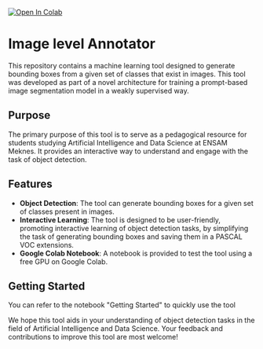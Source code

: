 [![Open In Colab](https://colab.research.google.com/assets/colab-badge.svg)](https://colab.research.google.com/drive/1i16ZjZZl83OFxd0f_IBptPaprtfzfcY1?usp=sharing)


# Image level Annotator

This repository contains a machine learning tool designed to generate bounding boxes from a given set of classes that exist in images. This tool was developed as part of a novel architecture for training a prompt-based image segmentation model in a weakly supervised way.

## Purpose

The primary purpose of this tool is to serve as a pedagogical resource for students studying Artificial Intelligence and Data Science at ENSAM Meknes. It provides an interactive way to understand and engage with the task of object detection.

## Features

- **Object Detection**: The tool can generate bounding boxes for a given set of classes present in images.
- **Interactive Learning**: The tool is designed to be user-friendly, promoting interactive learning of object detection tasks, by simplifying the task of generating bounding boxes and saving them in a PASCAL VOC extensions.
- **Google Colab Notebook**: A notebook is provided to test the tool using a free GPU on Google Colab.

## Getting Started

You can refer to the notebook "Getting Started" to quickly use the tool

We hope this tool aids in your understanding of object detection tasks in the field of Artificial Intelligence and Data Science. Your feedback and contributions to improve this tool are most welcome!

